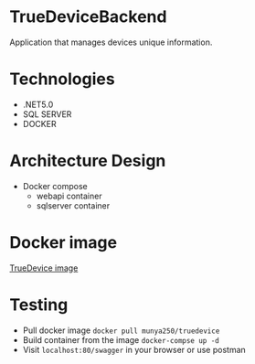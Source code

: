 # TrueDeviceBackend

Application that manages devices unique information.

# Technologies
- .NET5.0
- SQL SERVER
- DOCKER
# Architecture Design
* Docker compose
  * webapi container
  * sqlserver container
# Docker image
[TrueDevice image](https://hub.docker.com/r/munya250/truedevice)

# Testing 
- Pull docker image ```docker pull munya250/truedevice```
- Build container from the image ```docker-compse up -d```
- Visit ```localhost:80/swagger``` in your browser or use postman




